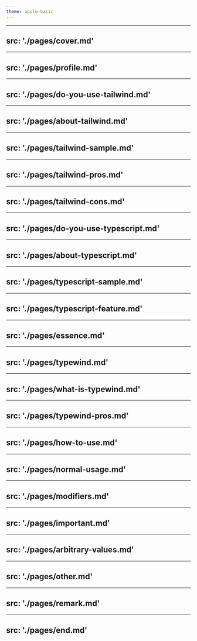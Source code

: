 ```yaml
---
theme: apple-basic
---
```


---
src: './pages/cover.md'
---

---
src: './pages/profile.md'
---

---
src: './pages/do-you-use-tailwind.md'
---

---
src: './pages/about-tailwind.md'
---

---
src: './pages/tailwind-sample.md'
---

---
src: './pages/tailwind-pros.md'
---

---
src: './pages/tailwind-cons.md'
---

---
src: './pages/do-you-use-typescript.md'
---

---
src: './pages/about-typescript.md'
---

---
src: './pages/typescript-sample.md'
---

---
src: './pages/typescript-feature.md'
---

---
src: './pages/essence.md'
---

---
src: './pages/typewind.md'
---

---
src: './pages/what-is-typewind.md'
---

---
src: './pages/typewind-pros.md'
---

---
src: './pages/how-to-use.md'
---

---
src: './pages/normal-usage.md'
---

---
src: './pages/modifiers.md'
---

---
src: './pages/important.md'
---

---
src: './pages/arbitrary-values.md'
---

---
src: './pages/other.md'
---

---
src: './pages/remark.md'
---

---
src: './pages/end.md'
---
